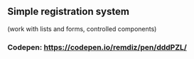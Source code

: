 ## Simple registration system
(work with lists and forms, controlled components)
### Codepen: https://codepen.io/remdiz/pen/dddPZL/
